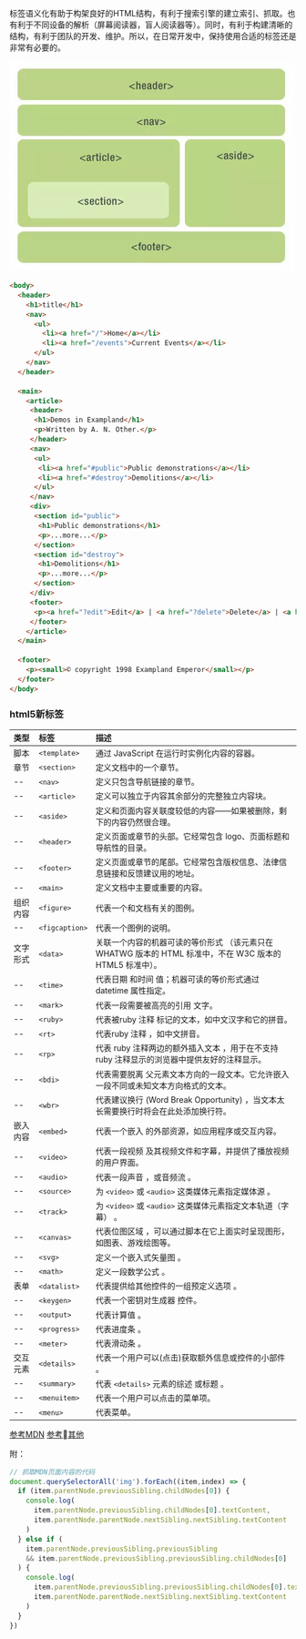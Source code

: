 标签语义化有助于构架良好的HTML结构，有利于搜索引擎的建立索引、抓取。也有利于不同设备的解析（屏幕阅读器，盲人阅读器等）。同时，有利于构建清晰的结构，有利于团队的开发、维护。所以，在日常开发中，保持使用合适的标签还是非常有必要的。

![h5-elem](./h5-elem.png)

```html
<body>
  <header>
    <h1>title</h1>
    <nav>
      <ul>
        <li><a href="/">Home</a></li>
        <li><a href="/events">Current Events</a></li>
      </ul>
    </nav>
  </header>

  <main>
    <article>
     <header>
      <h1>Demos in Exampland</h1>
      <p>Written by A. N. Other.</p>
     </header>
     <nav>
      <ul>
       <li><a href="#public">Public demonstrations</a></li>
       <li><a href="#destroy">Demolitions</a></li>
      </ul>
     </nav>
     <div>
      <section id="public">
       <h1>Public demonstrations</h1>
       <p>...more...</p>
      </section>
      <section id="destroy">
       <h1>Demolitions</h1>
       <p>...more...</p>
      </section>
     </div>
     <footer>
      <p><a href="?edit">Edit</a> | <a href="?delete">Delete</a> | <a href="?Rename">Rename</a></p>
     </footer>
    </article>
  </main>
 
  <footer>
    <p><small>© copyright 1998 Exampland Emperor</small></p>
  </footer>
</body>
```

### html5新标签

| 类型   | 标签            | 描述
:-----  |:-----          |:---
脚本     | `<template>`   |  通过 JavaScript 在运行时实例化内容的容器。
章节     | `<section>`    |  定义文档中的一个章节。
--      | `<nav>`        |  定义只包含导航链接的章节。
--      | `<article>`    |  定义可以独立于内容其余部分的完整独立内容块。
--      | `<aside>`      |  定义和页面内容关联度较低的内容——如果被删除，剩下的内容仍然很合理。
--      | `<header>`     |  定义页面或章节的头部。它经常包含 logo、页面标题和导航性的目录。
--      | `<footer>`     |  定义页面或章节的尾部。它经常包含版权信息、法律信息链接和反馈建议用的地址。
--      | `<main>`       |  定义文档中主要或重要的内容。
组织内容 | `<figure>`      |  代表一个和文档有关的图例。
--      | `<figcaption>` |  代表一个图例的说明。
文字形式 | `<data>`       |  关联一个内容的机器可读的等价形式 （该元素只在 WHATWG 版本的 HTML 标准中，不在 W3C 版本的 HTML5 标准中）。
--      | `<time>`       |  代表日期 和时间 值；机器可读的等价形式通过 datetime 属性指定。
--      | `<mark>`       |  代表一段需要被高亮的引用 文字。
--      | `<ruby>`       |  代表被ruby 注释 标记的文本，如中文汉字和它的拼音。
--      | `<rt>`         |  代表ruby 注释 ，如中文拼音。
--      | `<rp>`         |  代表 ruby 注释两边的额外插入文本 ，用于在不支持 ruby 注释显示的浏览器中提供友好的注释显示。
--      | `<bdi>`        |  代表需要脱离 父元素文本方向的一段文本。它允许嵌入一段不同或未知文本方向格式的文本。
--      | `<wbr>`        |  代表建议换行 (Word Break Opportunity) ，当文本太长需要换行时将会在此处添加换行符。
嵌入内容 | `<embed>`      |  代表一个嵌入 的外部资源，如应用程序或交互内容。
--      | `<video>`      |  代表一段视频 及其视频文件和字幕，并提供了播放视频的用户界面。
--      | `<audio>`      |  代表一段声音 ，或音频流 。
--      | `<source>`     |  为 `<video>` 或 `<audio>` 这类媒体元素指定媒体源 。
--      | `<track>`      |  为 `<video>` 或 `<audio>` 这类媒体元素指定文本轨道（字幕） 。
--      | `<canvas>`     |  代表位图区域 ，可以通过脚本在它上面实时呈现图形，如图表、游戏绘图等。
--      | `<svg>`        |  定义一个嵌入式矢量图 。
--      | `<math>`       |  定义一段数学公式 。
表单     | `<datalist>`   |  代表提供给其他控件的一组预定义选项 。
--      | `<keygen>`     |  代表一个密钥对生成器 控件。
--      | `<output>`     |  代表计算值 。
--      | `<progress>`   |  代表进度条 。
--      | `<meter>`      |  代表滑动条 。
交互元素 | `<details>`     |  代表一个用户可以(点击)获取额外信息或控件的小部件 。
--      | `<summary>`     |  代表 `<details>`  元素的综述 或标题 。
--      | `<menuitem>`    |  代表一个用户可以点击的菜单项。
--      | `<menu>`        |  代表菜单。

[参考MDN](https://developer.mozilla.org/zh-CN/docs/Web/Guide/HTML/HTML5/HTML5_element_list)
[参考其他](https://html.spec.whatwg.org/multipage/sections.html#the-nav-element)

附：
```js
// 抓取MDN页面内容的代码
document.querySelectorAll('img').forEach((item,index) => {
  if (item.parentNode.previousSibling.childNodes[0]) {
    console.log(
      item.parentNode.previousSibling.childNodes[0].textContent,
      item.parentNode.parentNode.nextSibling.nextSibling.textContent
    )
  } else if (
    item.parentNode.previousSibling.previousSibling
    && item.parentNode.previousSibling.previousSibling.childNodes[0]
  ) {
    console.log(
      item.parentNode.previousSibling.previousSibling.childNodes[0].textContent,
      item.parentNode.parentNode.nextSibling.nextSibling.textContent
    )
  }
})
```